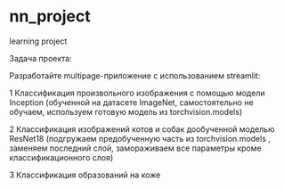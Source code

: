 # nn_project
learning project

Задача проекта: 

Разработайте multipage-приложение с использованием streamlit:

1 Классификация произвольного изображения с помощью модели Inception (обученной на датасете ImageNet, самостоятельно не обучаем, используем готовую модель из torchvision.models)

2 Классификация изображений котов и собак дообученной моделью ResNet18 (подгружаем предобученную часть из torchvision.models , заменяем последний слой, замораживаем все параметры кроме классификационного слоя)

3 Классификация образований на коже
